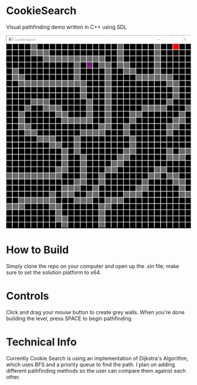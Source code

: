 # CookieSearch
Visual pathfinding demo written in C++ using SDL


![Demo](./demo.gif)

# How to Build
Simply clone the repo on your computer and open up the .sln file; make sure to set the solution platform to x64.

# Controls
Click and drag your mouse button to create grey walls. When you're done building the level, press SPACE to begin pathfinding

# Technical Info
Currently Cookie Search is using an implementation of Dijkstra's Algorithm, which uses BFS and a priority queue to find the path. I
plan on adding different pathfinding methods so the user can compare them against each other.
